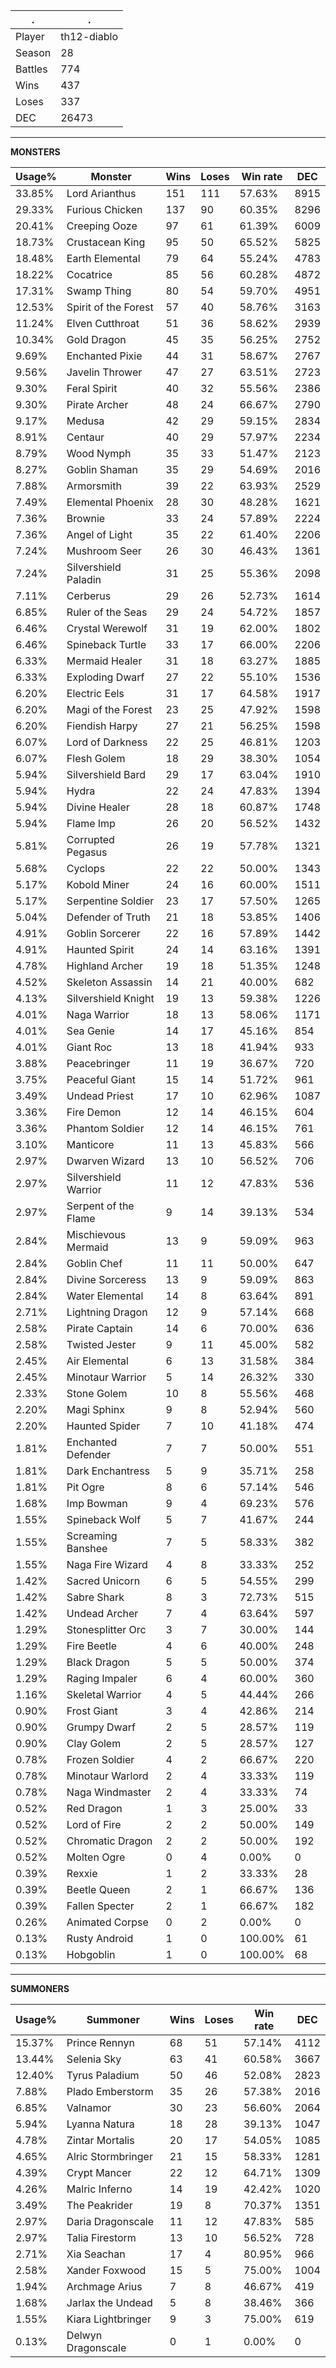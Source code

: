 .|.
|-|-
Player|th12-diablo
Season|28
Battles|774
Wins|437
Loses|337
DEC|26473

---
**MONSTERS**

Usage%|Monster|Wins|Loses|Win rate|DEC|
-|-|-|-|-|-|
33.85%|Lord Arianthus|151|111|57.63%|8915|
29.33%|Furious Chicken|137|90|60.35%|8296|
20.41%|Creeping Ooze|97|61|61.39%|6009|
18.73%|Crustacean King|95|50|65.52%|5825|
18.48%|Earth Elemental|79|64|55.24%|4783|
18.22%|Cocatrice|85|56|60.28%|4872|
17.31%|Swamp Thing|80|54|59.70%|4951|
12.53%|Spirit of the Forest|57|40|58.76%|3163|
11.24%|Elven Cutthroat|51|36|58.62%|2939|
10.34%|Gold Dragon|45|35|56.25%|2752|
9.69%|Enchanted Pixie|44|31|58.67%|2767|
9.56%|Javelin Thrower|47|27|63.51%|2723|
9.30%|Feral Spirit|40|32|55.56%|2386|
9.30%|Pirate Archer|48|24|66.67%|2790|
9.17%|Medusa|42|29|59.15%|2834|
8.91%|Centaur|40|29|57.97%|2234|
8.79%|Wood Nymph|35|33|51.47%|2123|
8.27%|Goblin Shaman|35|29|54.69%|2016|
7.88%|Armorsmith|39|22|63.93%|2529|
7.49%|Elemental Phoenix|28|30|48.28%|1621|
7.36%|Brownie|33|24|57.89%|2224|
7.36%|Angel of Light|35|22|61.40%|2206|
7.24%|Mushroom Seer|26|30|46.43%|1361|
7.24%|Silvershield Paladin|31|25|55.36%|2098|
7.11%|Cerberus|29|26|52.73%|1614|
6.85%|Ruler of the Seas|29|24|54.72%|1857|
6.46%|Crystal Werewolf|31|19|62.00%|1802|
6.46%|Spineback Turtle|33|17|66.00%|2206|
6.33%|Mermaid Healer|31|18|63.27%|1885|
6.33%|Exploding Dwarf|27|22|55.10%|1536|
6.20%|Electric Eels|31|17|64.58%|1917|
6.20%|Magi of the Forest|23|25|47.92%|1598|
6.20%|Fiendish Harpy|27|21|56.25%|1598|
6.07%|Lord of Darkness|22|25|46.81%|1203|
6.07%|Flesh Golem|18|29|38.30%|1054|
5.94%|Silvershield Bard|29|17|63.04%|1910|
5.94%|Hydra|22|24|47.83%|1394|
5.94%|Divine Healer|28|18|60.87%|1748|
5.94%|Flame Imp|26|20|56.52%|1432|
5.81%|Corrupted Pegasus|26|19|57.78%|1321|
5.68%|Cyclops|22|22|50.00%|1343|
5.17%|Kobold Miner|24|16|60.00%|1511|
5.17%|Serpentine Soldier|23|17|57.50%|1265|
5.04%|Defender of Truth|21|18|53.85%|1406|
4.91%|Goblin Sorcerer|22|16|57.89%|1442|
4.91%|Haunted Spirit|24|14|63.16%|1391|
4.78%|Highland Archer|19|18|51.35%|1248|
4.52%|Skeleton Assassin|14|21|40.00%|682|
4.13%|Silvershield Knight|19|13|59.38%|1226|
4.01%|Naga Warrior|18|13|58.06%|1171|
4.01%|Sea Genie|14|17|45.16%|854|
4.01%|Giant Roc|13|18|41.94%|933|
3.88%|Peacebringer|11|19|36.67%|720|
3.75%|Peaceful Giant|15|14|51.72%|961|
3.49%|Undead Priest|17|10|62.96%|1087|
3.36%|Fire Demon|12|14|46.15%|604|
3.36%|Phantom Soldier|12|14|46.15%|761|
3.10%|Manticore|11|13|45.83%|566|
2.97%|Dwarven Wizard|13|10|56.52%|706|
2.97%|Silvershield Warrior|11|12|47.83%|536|
2.97%|Serpent of the Flame|9|14|39.13%|534|
2.84%|Mischievous Mermaid|13|9|59.09%|963|
2.84%|Goblin Chef|11|11|50.00%|647|
2.84%|Divine Sorceress|13|9|59.09%|863|
2.84%|Water Elemental|14|8|63.64%|891|
2.71%|Lightning Dragon|12|9|57.14%|668|
2.58%|Pirate Captain|14|6|70.00%|636|
2.58%|Twisted Jester|9|11|45.00%|582|
2.45%|Air Elemental|6|13|31.58%|384|
2.45%|Minotaur Warrior|5|14|26.32%|330|
2.33%|Stone Golem|10|8|55.56%|468|
2.20%|Magi Sphinx|9|8|52.94%|560|
2.20%|Haunted Spider|7|10|41.18%|474|
1.81%|Enchanted Defender|7|7|50.00%|551|
1.81%|Dark Enchantress|5|9|35.71%|258|
1.81%|Pit Ogre|8|6|57.14%|546|
1.68%|Imp Bowman|9|4|69.23%|576|
1.55%|Spineback Wolf|5|7|41.67%|244|
1.55%|Screaming Banshee|7|5|58.33%|382|
1.55%|Naga Fire Wizard|4|8|33.33%|252|
1.42%|Sacred Unicorn|6|5|54.55%|299|
1.42%|Sabre Shark|8|3|72.73%|515|
1.42%|Undead Archer|7|4|63.64%|597|
1.29%|Stonesplitter Orc|3|7|30.00%|144|
1.29%|Fire Beetle|4|6|40.00%|248|
1.29%|Black Dragon|5|5|50.00%|374|
1.29%|Raging Impaler|6|4|60.00%|360|
1.16%|Skeletal Warrior|4|5|44.44%|266|
0.90%|Frost Giant|3|4|42.86%|214|
0.90%|Grumpy Dwarf|2|5|28.57%|119|
0.90%|Clay Golem|2|5|28.57%|127|
0.78%|Frozen Soldier|4|2|66.67%|220|
0.78%|Minotaur Warlord|2|4|33.33%|119|
0.78%|Naga Windmaster|2|4|33.33%|74|
0.52%|Red Dragon|1|3|25.00%|33|
0.52%|Lord of Fire|2|2|50.00%|149|
0.52%|Chromatic Dragon|2|2|50.00%|192|
0.52%|Molten Ogre|0|4|0.00%|0|
0.39%|Rexxie|1|2|33.33%|28|
0.39%|Beetle Queen|2|1|66.67%|136|
0.39%|Fallen Specter|2|1|66.67%|182|
0.26%|Animated Corpse|0|2|0.00%|0|
0.13%|Rusty Android|1|0|100.00%|61|
0.13%|Hobgoblin|1|0|100.00%|68|

---
**SUMMONERS**

Usage%|Summoner|Wins|Loses|Win rate|DEC|
-|-|-|-|-|-|
15.37%|Prince Rennyn|68|51|57.14%|4112|
13.44%|Selenia Sky|63|41|60.58%|3667|
12.40%|Tyrus Paladium|50|46|52.08%|2823|
7.88%|Plado Emberstorm|35|26|57.38%|2016|
6.85%|Valnamor|30|23|56.60%|2064|
5.94%|Lyanna Natura|18|28|39.13%|1047|
4.78%|Zintar Mortalis|20|17|54.05%|1085|
4.65%|Alric Stormbringer|21|15|58.33%|1281|
4.39%|Crypt Mancer|22|12|64.71%|1309|
4.26%|Malric Inferno|14|19|42.42%|1020|
3.49%|The Peakrider|19|8|70.37%|1351|
2.97%|Daria Dragonscale|11|12|47.83%|585|
2.97%|Talia Firestorm|13|10|56.52%|728|
2.71%|Xia Seachan|17|4|80.95%|966|
2.58%|Xander Foxwood|15|5|75.00%|1004|
1.94%|Archmage Arius|7|8|46.67%|419|
1.68%|Jarlax the Undead|5|8|38.46%|366|
1.55%|Kiara Lightbringer|9|3|75.00%|619|
0.13%|Delwyn Dragonscale|0|1|0.00%|0|
